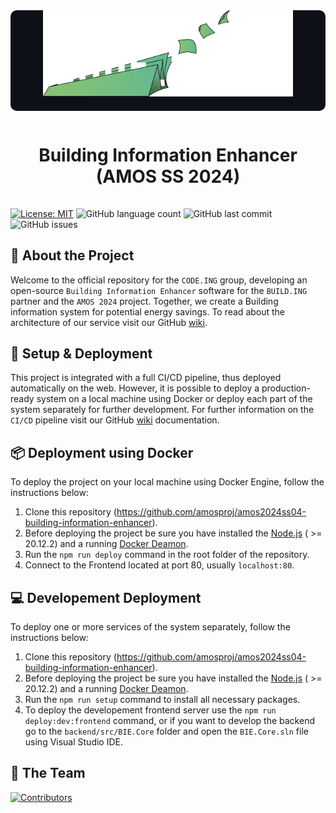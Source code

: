 <div align="center">
    <div align="center" style="background-color:#0d1117; padding-bottom: 20px; border-radius:10px">
        <img src="https://github.com/amosproj/amos2024ss04-building-information-enhancer/blob/main/Deliverables/sprint-01/team-logo.png?raw=true" width="400" alt="Code.ing Group Logo">
        </br>
    </div>
    <h1 style="padding:15px;border-bottom: 0;">Building Information Enhancer (AMOS SS 2024)</h1>
</div>

[![License: MIT](https://img.shields.io/badge/License-MIT-green.svg)](https://opensource.org/licenses/MIT)
![GitHub language count](https://img.shields.io/github/languages/count/amosproj/amos2024ss04-building-information-enhancer)
![GitHub last commit](https://img.shields.io/github/last-commit/amosproj/amos2024ss04-building-information-enhancer)
![GitHub issues](https://img.shields.io/github/issues/amosproj/amos2024ss04-building-information-enhancer)

## 📢 About the Project

Welcome to the official repository for the `CODE.ING` group, developing an open-source `Building Information Enhancer` software for the `BUILD.ING` partner and the `AMOS 2024` project. Together, we create a Building information system for potential energy savings. To read about the architecture of our service visit our GitHub [wiki](https://github.com/Corgam/SS23_ADSP_TCF/wiki).

## 🚀 Setup & Deployment

This project is integrated with a full CI/CD pipeline, thus deployed automatically on the web. However, it is possible to deploy a production-ready system on a local machine using Docker or deploy each part of the system separately for further development. For further information on the `CI/CD` pipeline visit our GitHub [wiki](https://github.com/Corgam/SS23_ADSP_TCF/wiki) documentation.

## 📦 Deployment using Docker

To deploy the project on your local machine using Docker Engine, follow the instructions below:

1. Clone this repository (https://github.com/amosproj/amos2024ss04-building-information-enhancer).
2. Before deploying the project be sure you have installed the [Node.js](https://nodejs.org/en) ( >= 20.12.2) and a running [Docker Deamon](https://docs.docker.com/engine/install/).
3. Run the `npm run deploy` command in the root folder of the repository.
4. Connect to the Frontend located at port 80, usually `localhost:80`.

## 💻 Developement Deployment

To deploy one or more services of the system separately, follow the instructions below:

1. Clone this repository (https://github.com/amosproj/amos2024ss04-building-information-enhancer).
2. Before deploying the project be sure you have installed the [Node.js](https://nodejs.org/en) ( >= 20.12.2) and a running [Docker Deamon](https://docs.docker.com/engine/install/).
3. Run the `npm run setup` command to install all necessary packages.
4. To deploy the developement frontend server use the `npm run deploy:dev:frontend` command, or if you want to develop the backend go to the `backend/src/BIE.Core` folder and open the `BIE.Core.sln` file using Visual Studio IDE.

## 👥 The Team

[![Contributors](https://contrib.rocks/image?repo=amosproj/amos2024ss04-building-information-enhancer)](https://github.com/amosproj/amos2024ss04-building-information-enhancer/graphs/contributors)
